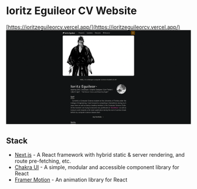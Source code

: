 # Ioritz Eguileor CV Website

[https://ioritzeguileorcv.vercel.app/](https://ioritzeguileorcv.vercel.app/)
![Screenshot.png](Screenshot.png)

## Stack

- [Next.js](https://nextjs.org/) - A React framework with hybrid static & server rendering, and route pre-fetching, etc.
- [Chakra UI](https://chakra-ui.com/) - A simple, modular and accessible component library for React
- [Framer Motion](https://www.framer.com/motion/) - An animation library for React


